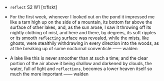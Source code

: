 - `reflect` S2 W1 [rɪˈflɛkt]



-  For the first week, whenever I looked out on the pond it impressed me like a tarn high up on the side of a mountain, its bottom far above the surface of other lakes, and, as the sun arose, I saw it throwing off its nightly clothing of mist, and here and there, by degrees, its soft ripples or its smooth `reflecting` surface was revealed, while the mists, like ghosts, were stealthily withdrawing in every direction into the woods, as at the breaking up of some nocturnal conventicle —— walden

-  A lake like this is never smoother than at such a time; and the clear portion of the air above it being shallow and darkened by clouds, the water, full of light and `reflections`, becomes a lower heaven itself so much the more important —— walden